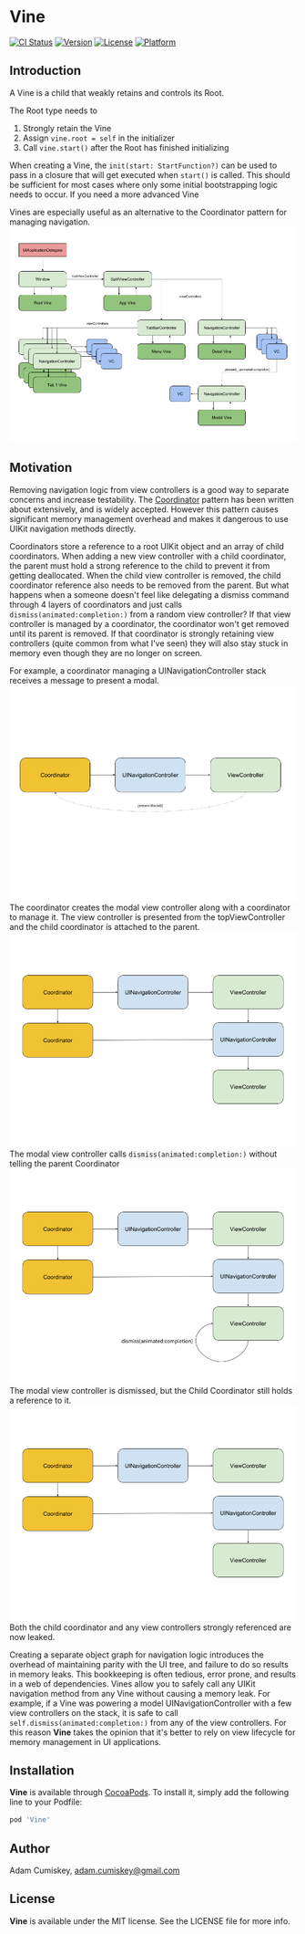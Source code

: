 # Vine

[![CI Status](https://app.bitrise.io/app/7cea0a462707f9a9/status.svg?token=0HIQHr9D87WiO67D6iOvAQ)](https://app.bitrise.io/app/7cea0a462707f9a9#)
[![Version](https://img.shields.io/cocoapods/v/Vine.svg?style=flat)](https://cocoapods.org/pods/Vine)
[![License](https://img.shields.io/cocoapods/l/Vine.svg?style=flat)](https://cocoapods.org/pods/Vine)
[![Platform](https://img.shields.io/cocoapods/p/Vine.svg?style=flat)](https://cocoapods.org/pods/Vine)

## Introduction

A Vine is a child that weakly retains and controls its Root. 

The Root type needs to

  1. Strongly retain the Vine
  1. Assign `vine.root = self` in the initializer
  1. Call `vine.start()` after the Root has finished initializing

When creating a Vine, the `init(start: StartFunction?)` can be used to pass in a closure that will get executed when `start()` is called.
This should be sufficient for most cases where only some initial bootstrapping logic needs to occur.
If you need a more advanced Vine

Vines are especially useful as an alternative to the Coordinator pattern for managing navigation.
![Vine Example](images/vine_example.png)

## Motivation

Removing navigation logic from view controllers is a good way to separate concerns and increase testability.
The [Coordinator](http://khanlou.com/2015/10/coordinators-redux/) pattern has been written about extensively,
and is widely accepted. However this pattern causes significant memory management overhead and makes
it dangerous to use UIKit navigation methods directly.

Coordinators store a reference to a root UIKit object and an array of child coordinators. When adding a new view controller
with a child coordinator, the parent must hold a strong reference to the child to prevent it from getting deallocated.
When the child view controller is removed, the child coordinator reference also needs to be removed from the parent.
But what happens when a someone doesn't feel like delegating a dismiss command through 4 layers of coordinators and
just calls `dismiss(animated:completion:)` from a random view controller? If that view controller is managed by a coordinator, the coordinator won't
get removed until its parent is removed. If that coordinator is strongly retaining view controllers (quite common from what I've seen)
they will also stay stuck in memory even though they are no longer on screen.

For example, a coordinator managing a UINavigationController stack receives a message to present a modal.
![Uncoordinated 1](images/uncoordinated_1.png)
The coordinator creates the modal view controller along with a coordinator to manage it.
The view controller is presented from the topViewController and the child coordinator is attached to the parent.
![Uncoordinated 2](images/uncoordinated_2.png)
The modal view controller calls `dismiss(animated:completion:)` without telling the parent Coordinator
![Uncoordinated 3](images/uncoordinated_3.png)
The modal view controller is dismissed, but the Child Coordinator still holds a reference to it.
![Uncoordinated 4](images/uncoordinated_4.png)
Both the child coordinator and any view controllers strongly referenced are now leaked.

Creating a separate object graph for navigation logic introduces the overhead of maintaining parity with the UI tree, 
and failure to do so results in memory leaks. This bookkeeping is often tedious, error prone, and results in a web of
dependencies. Vines allow you to safely call any UIKit navigation method from any Vine without causing a memory leak.
For example, if a Vine was powering a model UINavigationController with a few view controllers on the stack, it is safe to call
`self.dismiss(animated:completion:)` from any of the view controllers.
For this reason **Vine** takes the opinion that it's better to rely on view lifecycle for memory management in UI applications.

## Installation

**Vine** is available through [CocoaPods](https://cocoapods.org). To install
it, simply add the following line to your Podfile:

```ruby
pod 'Vine'
```

## Author

Adam Cumiskey, adam.cumiskey@gmail.com

## License
**Vine** is available under the MIT license. See the LICENSE file for more info.
